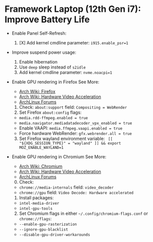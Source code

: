 # Framework Laptop (12th Gen i7): Improve Battery Life

- Enable Panel Self-Refresh:
  1. [X] Add kernel cmdline parameter: `i915.enable_psr=1`

- Improve suspend power usage:
  1. Enable hibernation
  2. Use `deep` sleep instead of `s2idle`
  3. Add kernel cmdline parameter: `nvme.noacpi=1`

- Enable GPU rendering in Firefox
  See More:
  - [Arch Wiki: Firefox](https://wiki.archlinux.org/title/Firefox#Hardware_video_acceleration)
  - [Arch Wiki: Hardware Video Acceleration](https://wiki.archlinux.org/title/Hardware_video_acceleration)
  - [ArchLinux Forums](https://bbs.archlinux.org/viewtopic.php?id=244031)
  1. Check: `about:support` field: `Compositing = WebRender`
  2. Set Firefox `about:config` flags:
    - `media.rdd-ffmpeg.enabled = true`
    - `media.navigator.mediadatadecoder_vpx_enabled = true`
    - Enable VAAPI:             `media.ffmpeg.vaapi.enabled = true`
    - Force hardware WebRender: `gfx.webrender.all = true`
  3. Set Firefox wayland environment variable: ` [[ "${XDG_SESSION_TYPE}" = "wayland" ]] && export MOZ_ENABLE_WAYLAND=1`

- Enable GPU rendering in Chromium
  See More:
  - [Arch Wiki: Chromium](https://wiki.archlinux.org/index.php/Chromium#Hardware_video_acceleration)
  - [Arch Wiki: Hardware Video Acceleration](https://wiki.archlinux.org/title/Hardware_video_acceleration)
  - [ArchLinux Forums](https://bbs.archlinux.org/viewtopic.php?id=244031)
  0. Check:
    - `chrome://media-internals` field: `video_decoder`
    - `chrome://gpu`             field: `Video Decode: Hardware accelerated`
  1. Install packages:
    - `intel-media-driver`
    - `intel-gpu-tools`
  2. Set Chromium flags in either `~/.config/chromium-flags.conf` or `chrome://flags`:
    - `--enable-gpu-rasterization`
    - `--ignore-gpu-blacklist`
    - `--disable-gpu-driver-workarounds`
